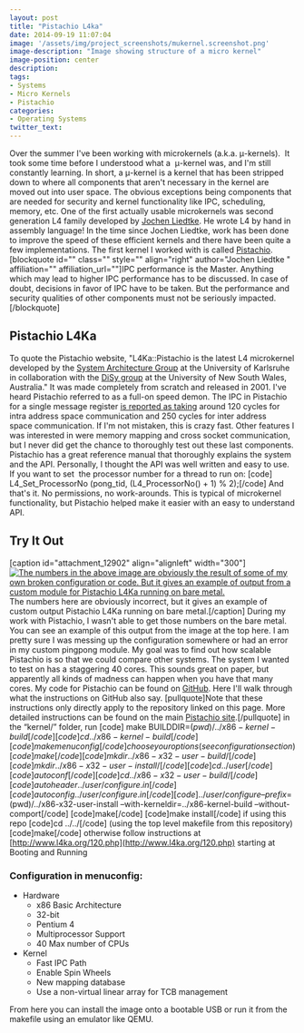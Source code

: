 ```yaml
---
layout: post
title: "Pistachio L4ka"
date: 2014-09-19 11:07:04
image: '/assets/img/project_screenshots/mukernel.screenshot.png'
image-description: "Image showing structure of a micro kernel"
image-position: center
description:
tags:
- Systems
- Micro Kernels
- Pistachio
categories:
- Operating Systems
twitter_text:
---
```


Over the summer I've been working with microkernels (a.k.a. μ-kernels).  It took some time before I understood what a  μ-kernel was, and I'm still constantly learning. In short, a μ-kernel is a kernel that has been stripped down to where all components that aren't necessary in the kernel are moved out into user space. The obvious exceptions being components that are needed for security and kernel functionality like IPC, scheduling, memory, etc. One of the first actually usable microkernels was second generation L4 family developed by [Jochen Liedtke](http://en.wikipedia.org/wiki/Jochen_Liedtke). He wrote L4 by hand in assembly language! In the time since Jochen Liedtke, work has been done to improve the speed of these efficient kernels and there have been quite a few implementations. The first kernel I worked with is called [Pistachio](http://www.l4ka.org/65.php). [blockquote id="" class="" style="" align="right" author="Jochen Liedtke " affiliation="" affiliation_url=""]IPC performance is the Master. Anything which may lead to higher IPC performance has to be discussed. In case of doubt, decisions in favor of IPC have to be taken. But the performance and security qualities of other components must not be seriously impacted.[/blockquote]

## Pistachio L4Ka

To quote the Pistachio website, "L4Ka::Pistachio is the latest L4 microkernel developed by the [System Architecture Group](http://os.ibds.kit.edu/ "externer Link: http://os.ibds.kit.edu/") at the University of Karlsruhe in collaboration with the [DiSy group](http://www.disy.cse.unsw.edu.au/ "externer Link: http://www.disy.cse.unsw.edu.au/") at the University of New South Wales, Australia." It was made completely from scratch and released in 2001. I've heard Pistachio referred to as a full-on speed demon. The IPC in Pistachio for a single message register [is reported as taking](https://www.l4ka.org/126.php) around 120 cycles for intra address space communication and 250 cycles for inter address space communication. If I'm not mistaken, this is crazy fast. Other features I was interested in were memory mapping and cross socket communication, but I never did get the chance to thoroughly test out these last components. Pistachio has a great reference manual that thoroughly explains the system and the API. Personally, I thought the API was well written and easy to use. If you want to set  the processor number for a thread to run on: [code] <span class="n">L4_Set_ProcessorNo</span> <span class="p">(</span><span class="n">pong_tid</span><span class="p">,</span> <span class="p">(</span><span class="n">L4_ProcessorNo</span><span class="p">()</span> <span class="o">+</span> <span class="mi">1</span><span class="p">)</span> <span class="o">%</span> <span class="mi">2</span><span class="p">);</span>[/code] And that's it. No permissions, no work-arounds. This is typical of microkernel functionality, but Pistachio helped make it easier with an easy to understand API.

## Try It Out

[caption id="attachment_12902" align="alignleft" width="300"][![The numbers in the above image are obviously the result of some of my own broken configuration or code. But it gives an example of output from a custom module for Pistachio L4Ka running on bare metal.](http://scaperoth.com/wp-content/uploads/2014/09/image2-300x225.jpg)](http://scaperoth.com/wp-content/uploads/2014/09/image2-e1411085215831.jpg) The numbers here are obviously incorrect, but it gives an example of custom output Pistachio L4Ka running on bare metal.[/caption] During my work with Pistachio, I wasn't able to get those numbers on the bare metal. You can see an example of this output from the image at the top here. I am pretty sure I was messing up the configuration somewhere or had an error in my custom pingpong module. My goal was to find out how scalable Pistachio is so that we could compare other systems. The system I wanted to test on has a staggering 40 cores. This sounds great on paper, but apparently all kinds of madness can happen when you have that many cores. My code for Pistachio can be found on [GitHub](https://github.com/scaperoth/pistachio-qemu/blob/master/mscapero.org). Here I'll walk through what the instructions on GitHub also say. [pullquote]Note that these instructions only directly apply to the repository linked on this page. More detailed instructions can be found on the main [Pistachio site](http://www.l4ka.org/120.php).[/pullquote] in the “kernel/” folder, run [code] make BUILDDIR=$(pwd)/../x86-kernel-build [/code] [code]cd ../x86-kernel-build[/code] [code]make menuconfig[/code] choose your options (see configuration section) [code]make[/code] [code]mkdir ../x86-x32-user-build/[/code] [code]mkdir ../x86-x32-user-install/[/code] [code]cd ../user[/code] [code]autoconf[/code] [code]cd ../x86-x32-user-build/[/code] [code]autoheader ../user/configure.in[/code] [code]autoconfig ../user/configure.in[/code] [code]../user/configure –prefix=$(pwd)/../x86-x32-user-install –with-kerneldir=../x86-kernel-build –without-comport[/code] [code]make[/code] [code]make install[/code] if using this repo [code]cd ../../[/code] (using the top level makefile from this repository)[code]make[/code] otherwise follow instructions at [http://www.l4ka.org/120.php](http://www.l4ka.org/120.php) starting at Booting and Running

### Configuration in menuconfig:

*   Hardware
    *   x86 Basic Architecture
    *   32-bit
    *   Pentium 4
    *   Multiprocessor Support
    *   40 Max number of CPUs
*   Kernel
    *   Fast IPC Path
    *   Enable Spin Wheels
    *   New mapping database
    *   Use a non-virtual linear array for TCB management

From here you can install the image onto a bootable USB or run it from the makefile using an emulator like QEMU.